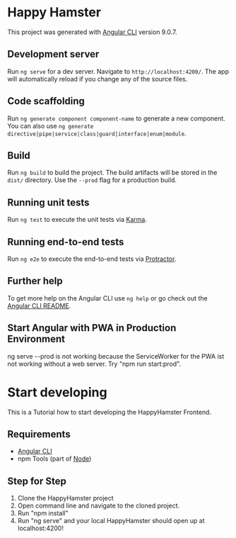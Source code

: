 # Happy Hamster

This project was generated with [Angular CLI](https://github.com/angular/angular-cli) version 9.0.7.

## Development server

Run `ng serve` for a dev server. Navigate to `http://localhost:4200/`. The app will automatically reload if you change any of the source files.

## Code scaffolding

Run `ng generate component component-name` to generate a new component. You can also use `ng generate directive|pipe|service|class|guard|interface|enum|module`.

## Build

Run `ng build` to build the project. The build artifacts will be stored in the `dist/` directory. Use the `--prod` flag for a production build.

## Running unit tests

Run `ng test` to execute the unit tests via [Karma](https://karma-runner.github.io).

## Running end-to-end tests

Run `ng e2e` to execute the end-to-end tests via [Protractor](http://www.protractortest.org/).

## Further help

To get more help on the Angular CLI use `ng help` or go check out the [Angular CLI README](https://github.com/angular/angular-cli/blob/master/README.md).

## Start Angular with PWA in Production Environment
ng serve --prod is not working because the ServiceWorker for the PWA ist not working without a web server. Try "npm run start:prod".

# Start developing
This is a Tutorial how to start developing the HappyHamster Frontend.

## Requirements
- [Angular CLI](https://github.com/angular/angular-cli)
- npm Tools (part of [Node](https://www.npmjs.com/get-npm))

## Step for Step
1. Clone the HappyHamster project
2. Open command line and navigate to the cloned project.
3. Run "npm install"
4. Run "ng serve" and your local HappyHamster should open up at localhost:4200!
